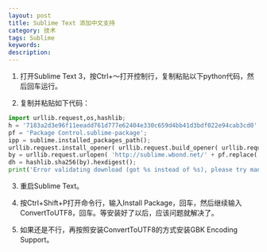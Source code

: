 ```yaml
---
layout: post
title: Sublime Text 添加中文支持
category: 技术
tags: Sublime
keywords: 
description: 
---
```


1. 打开Sublime Text 3，按Ctrl+～打开控制行，复制粘贴以下python代码，然后回车运行。

2. 复制并粘贴如下代码：

``` python
import urllib.request,os,hashlib;
h = '7183a2d3e96f11eeadd761d777e62404e330c659d4bb41d3bdf022e94cab3cd0';
pf = 'Package Control.sublime-package'; 
ipp = sublime.installed_packages_path();
urllib.request.install_opener( urllib.request.build_opener( urllib.request.ProxyHandler()) );
by = urllib.request.urlopen( 'http://sublime.wbond.net/' + pf.replace(' ', '%20')).read();
dh = hashlib.sha256(by).hexdigest();
print('Error validating download (got %s instead of %s), please try manual install' % (dh, h)) if dh != h else open(os.path.join( ipp, pf), 'wb' ).write(by)
```

3. 重启Sublime Text。

4. 按Ctrl+Shift+P打开命令行，输入Install Package，回车，然后继续输入ConvertToUTF8，回车。等安装好了以后，应该问题就解决了。

5. 如果还是不行，再按照安装ConvertToUTF8的方式安装GBK Encoding Support。